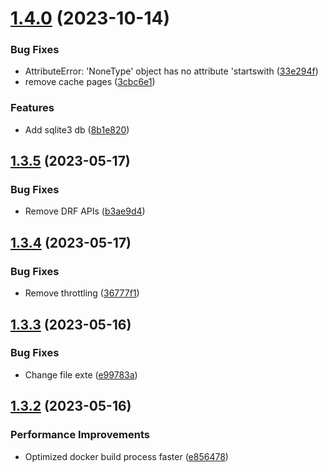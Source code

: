 # [1.4.0](https://github.com/hossainchisty/Freshdesk-ERP-Platform/compare/v1.3.5...v1.4.0) (2023-10-14)


### Bug Fixes

* AttributeError: 'NoneType' object has no attribute 'startswith ([33e294f](https://github.com/hossainchisty/Freshdesk-ERP-Platform/commit/33e294fac67ccd309f19a7cbd23196a2a03ca698))
* remove cache pages ([3cbc6e1](https://github.com/hossainchisty/Freshdesk-ERP-Platform/commit/3cbc6e1348e6c7e19b3e08823d192ab9d978b761))


### Features

* Add sqlite3 db ([8b1e820](https://github.com/hossainchisty/Freshdesk-ERP-Platform/commit/8b1e82009dc0c4e77107c9305c04d5acb6575a17))



## [1.3.5](https://github.com/hossainchisty/Freshdesk-ERP-Platform/compare/v1.3.4...v1.3.5) (2023-05-17)


### Bug Fixes

* Remove DRF APIs ([b3ae9d4](https://github.com/hossainchisty/Freshdesk-ERP-Platform/commit/b3ae9d4d8d011200eea9bcf67f53802e5e577e25))



## [1.3.4](https://github.com/hossainchisty/Freshdesk-ERP-Platform/compare/v1.3.3...v1.3.4) (2023-05-17)


### Bug Fixes

* Remove throttling ([36777f1](https://github.com/hossainchisty/Freshdesk-ERP-Platform/commit/36777f15b3190941c5ef0af284de973fcafbba17))



## [1.3.3](https://github.com/hossainchisty/Freshdesk-ERP-Platform/compare/v1.3.2...v1.3.3) (2023-05-16)


### Bug Fixes

* Change file exte ([e99783a](https://github.com/hossainchisty/Freshdesk-ERP-Platform/commit/e99783a46d12adc159fac03d1adbf68ad8fc53e1))



## [1.3.2](https://github.com/hossainchisty/Freshdesk-ERP-Platform/compare/v1.3.1...v1.3.2) (2023-05-16)


### Performance Improvements

* Optimized docker build process faster ([e856478](https://github.com/hossainchisty/Freshdesk-ERP-Platform/commit/e8564781512fe25556d991a4d4b638bb351e53bc))




